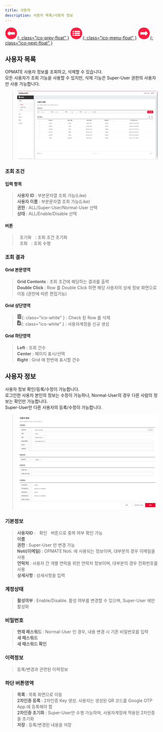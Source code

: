 ```yaml
---
title: 사용자
description: 사용자 목록/사용자 정보
---
```


<link rel="stylesheet" type="text/css" href="../css/opme.css">

<!-- Defined -->
[user-lst]: img/user-lst.png
[user-dtl]: img/user-dtl.png
[ico-del]: img/icon/ico-del.png
[ico-add]: img/icon/ico-add.png

<!-- Floating Menu -->
[prev]: Layout.html "화면구성"
[menu]: index.html "목차"
[next]: UserGroup.html "사용자그룹"
[ico-prev]: img/icon/ico-prev.png
[ico-menu]: img/icon/ico-menu.png
[ico-next]: img/icon/ico-next.png
[![이전][ico-prev]{: class="ico-prev-float" }][prev]
[![목차][ico-menu]{: class="ico-menu-float" }][menu]
[![다음][ico-next]{: class="ico-next-float" }][next]


## 사용자 목록
OPMATE 사용자 정보를 조회하고, 삭제할 수 있습니다.  
모든 사용자가 조회 기능을 사용할 수 있지만, 삭제 기능은 Super-User 권한의 사용자만 사용 가능합니다.

> ![사용자 목록][user-lst]

### 조회 조건

#### 입력 항목
>**사용자 ID** : 부분문자열 조회 가능(Like)   
> **사용자 이름** : 부분문자열 조회 가능(Like)  
> **권한** : ALL/Super-User/Normal-User 선택  
> **상태** : ALL/Enable/Disable 선택  

#### 버튼
> <kbd class="btn-gray">&nbsp;초기화&nbsp;</kbd> : 조회 조건 초기화  
> <kbd class="btn-red">&nbsp;조회&nbsp;</kbd> : 조회 수행  

### 조회 결과

#### Grid 본문영역
> **Grid Contents** : 조회 조건에 해당하는 결과를 출력    
> **Double Click** : Row 를 Double Click 하면 해당 사용자의 상세 정보 화면으로 이동 (권한에 따른 편집가능)  
 
#### Grid 상단영역  
> ![삭제][ico-del]{: class="ico-white" } : Check 된 Row 를 삭제     
> ![추가/등록][ico-add]{: class="ico-white" } : 사용자계정을 신규 생성  
 
#### Grid 하단영역
> **Left** : 조회 건수  
> **Center** : 페이지 표시/선택  
> **Right** : Grid 에 한번에 표시할 건수  


## 사용자 정보
사용자 정보 확인/등록/수정이 가능합니다.  
로그인한 사용자 본인의 정보는 수정이 가능하나, Normal-User의 경우 다른 사람의 정보는 확인만 가능합니다.  
Super-User만 다른 사용자의 등록/수정이 가능합니다.  

> ![사용자 정보][user-dtl]
 
### 기본정보
> **사용자ID** : <kbd class="btn-gray">&nbsp;확인&nbsp;</kbd> 버튼으로 중복 여부 확인 가능    
> **이름**  
> **권한** : Super-User 만 변경 가능   
> **Noti(이메일)** : OPMATE Noti. 에 사용되는 정보이며, 대부분의 경우 이메일을 사용   
> **연락처** : 사용자 간 개별 연락을 위한 연락처 정보이며, 대부분의 경우 전화번호를 사용  
> **상세사항** : 상세사항을 입력  

### 계정상태
> **활성여부** : Enable/Disable. 활성 여부를 변경할 수 있으며, Super-User 에만 활성화  

### 비밀번호
> **현재 패스워드** : Normal-User 인 경우, 내용 변경 시 기존 비밀번호를 입력   
> **새 패스워드**   
> **새 패스워드 확인**  

### 이력정보
> 등록/변경과 관련된 이력정보

### 하단 버튼영역
> **목록** : 목록 화면으로 이동  
> **2차인증 등록** : 2차인증 Key 생성. 사용자는 생성된 QR 코드를 Google OTP App.에 등록해야 함  
> **2차인증 초기화** : Super-User만 수행 가능하며, 사용자계정에 적용된 2차인증을 초기화  
> **저장** : 등록/변경된 내용을 저장  
 